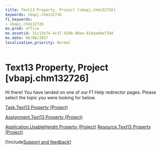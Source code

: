 ```yaml
---
title: Text13 Property, Project [vbapj.chm132726]
keywords: vbapj.chm132726
f1_keywords:
- vbapj.chm132726
ms.prod: office
ms.assetid: 31c13e74-4c37-420b-98ae-81daae0af24d
ms.date: 06/08/2017
localization_priority: Normal
---
```



# Text13 Property, Project [vbapj.chm132726]

Hi there! You have landed on one of our F1 Help redirector pages. Please select the topic you were looking for below.

[Task.Text13 Property (Project)](http://msdn.microsoft.com/library/bad04e4b-0b56-41ba-aef0-2706e5ff27bf%28Office.15%29.aspx)

[Assignment.Text13 Property (Project)](http://msdn.microsoft.com/library/f00d17b1-a749-8d19-98c5-7cb301005721%28Office.15%29.aspx)

[Application.UsableHeight Property (Project)](http://msdn.microsoft.com/library/f0cd8b86-a619-022a-5e26-8d4c5e815af3%28Office.15%29.aspx)
[Resource.Text13 Property (Project)](http://msdn.microsoft.com/library/332280ee-894f-dc1c-b84e-f32117107424%28Office.15%29.aspx)

[!include[Support and feedback](~/includes/feedback-boilerplate.md)]